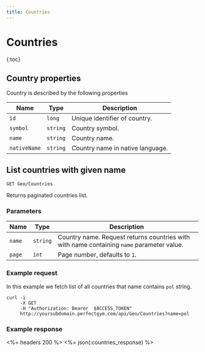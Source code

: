 ```yaml
---
title: Countries
---
```


# Countries

{:toc}


## <a name="properties"></a>Country properties

Country is described by the following properties

Name         | Type     | Description
-------------|----------|-----------------------
`id`         |`long`    | Unique identifier of country.
`symbol`  	 |`string`  | Country symbol.
`name`       |`string`  | Country name.
`nativeName` |`string`  | Country name in native language.




## List countries with given name

    GET Geo/Countries

Returns paginated countries list.


### Parameters

Name    | Type     | Description
--------|----------|---------------------
`name`  |`string`  | Country name. Request returns countries with with name containing `name` parameter value.
`page`  |`int`     |  Page number, defaults to `1`.


### Example request

In this example we fetch list of all countries that name contains `pol` string.

``` command-line
curl -i 
     -X GET 
     -H "Authorization: Bearer  $ACCESS_TOKEN"  
     http://yoursubdomain.perfectgym.com/api/Geo/Countries?name=pol
```


### Example response

<%= headers 200 %>
<%= json(:countries_response) %>
